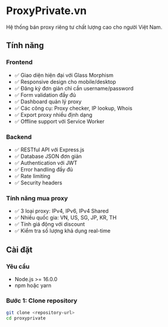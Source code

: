 # ProxyPrivate.vn

Hệ thống bán proxy riêng tư chất lượng cao cho người Việt Nam.

## Tính năng

### Frontend
- ✅ Giao diện hiện đại với Glass Morphism
- ✅ Responsive design cho mobile/desktop
- ✅ Đăng ký đơn giản chỉ cần username/password
- ✅ Form validation đầy đủ
- ✅ Dashboard quản lý proxy
- ✅ Các công cụ: Proxy checker, IP lookup, Whois
- ✅ Export proxy nhiều định dạng
- ✅ Offline support với Service Worker

### Backend
- ✅ RESTful API với Express.js
- ✅ Database JSON đơn giản
- ✅ Authentication với JWT
- ✅ Error handling đầy đủ
- ✅ Rate limiting
- ✅ Security headers

### Tính năng mua proxy
- ✅ 3 loại proxy: IPv4, IPv6, IPv4 Shared
- ✅ Nhiều quốc gia: VN, US, SG, JP, KR, TH
- ✅ Tính giá động với discount
- ✅ Kiểm tra số lượng khả dụng real-time

## Cài đặt

### Yêu cầu
- Node.js >= 16.0.0
- npm hoặc yarn

### Bước 1: Clone repository
```bash
git clone <repository-url>
cd proxyprivate
